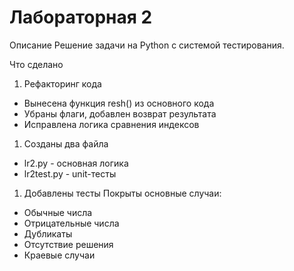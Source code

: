 # Лабораторная 2

Описание
Решение задачи  на Python с системой тестирования.

Что сделано

1. Рефакторинг кода
- Вынесена функция resh() из основного кода
- Убраны флаги, добавлен возврат результата
- Исправлена логика сравнения индексов

1. Созданы два файла
- lr2.py - основная логика
- lr2test.py - unit-тесты

1. Добавлены тесты
Покрыты основные случаи:
- Обычные числа
- Отрицательные числа
- Дубликаты
- Отсутствие решения
- Краевые случаи

